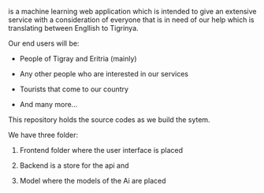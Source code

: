 

is a machine learning web application which is intended to give an extensive service with a consideration of everyone that is in need of our help which is translating between Engllish to Tigrinya.

Our end users will be:
- People of Tigray and Eritria  (mainly)

- Any other people who are interested in our services

- Tourists that come to our country 

- And many more...

This repository holds the source codes as we build the sytem.

We have three folder:

 
1. Frontend folder where the user  interface is placed
 
2. Backend is a store for the api and 
 
3. Model where the models of the Ai are placed
